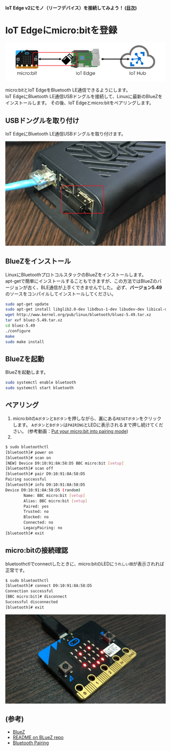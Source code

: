 #### IoT Edge v2にモノ（リーフデバイス）を接続してみよう！ ([目次](readme.md))

# IoT Edgeにmicro:bitを登録

![22](img/22.png)

micro:bitとIoT EdgeをBluetooth LE通信できるようにします。  
IoT EdgeにBluetooth LE通信USBドングルを接続して、Linuxに最新のBlueZをインストールします。
その後、IoT Edgeとmicro:bitをペアリングします。

## USBドングルを取り付け

IoT EdgeにBluetooth LE通信USBドングルを取り付けます。  

![25](img/25.png)

## BlueZをインストール

LinuxにBluetoothプロトコルスタックのBlueZをインストールします。  
apt-getで簡単にインストールすることもできますが、この方法ではBlueZのバージョンが古く、BLE通信が上手くできませんでした。
必ず、**バージョン5.49**のソースをコンパイルしてインストールしてください。

```bash
sudo apt-get update
sudo apt-get install libglib2.0-dev libdbus-1-dev libudev-dev libical-dev libreadline-dev
wget http://www.kernel.org/pub/linux/bluetooth/bluez-5.49.tar.xz
tar xvf bluez-5.49.tar.xz
cd bluez-5.49
./configure
make
sudo make install
```

## BlueZを起動

BlueZを起動します。

```bash
sudo systemctl enable bluetooth
sudo systemctl start bluetooth
```

## ペアリング

1. micro:bitの`Aボタン`と`Bボタン`を押しながら、裏にある`RESETボタン`をクリックします。
`Aボタン`と`Bボタン`は`PAIRING`とLEDに表示されるまで押し続けてください。
(参考動画：[Put your micro:bit into pairing mode](https://youtu.be/wslwyAMwMhs?t=15s))
1. 

```bash
$ sudo bluetoothctl
[bluetooth]# power on
[bluetooth]# scan on
[NEW] Device D9:10:91:8A:58:D5 BBC micro:bit [vetup]
[bluetooth]# scan off
[bluetooth]# pair D9:10:91:8A:58:D5
Pairing successful
[bluetooth]# info D9:10:91:8A:58:D5
Device D9:10:91:8A:58:D5 (random)
        Name: BBC micro:bit [vetup]
        Alias: BBC micro:bit [vetup]
        Paired: yes
        Trusted: no
        Blocked: no
        Connected: no
        LegacyPairing: no
[bluetooth]# exit
```

## micro:bitの接続確認

bluetoothctlでconnectしたときに、micro:bitのLEDに`うれしい顔`が表示されれば正常です。

```bash
$ sudo bluetoothctl
[bluetooth]# connect D9:10:91:8A:58:D5
Connection successful
[BBC micro:bit]# disconnect
Successful disconnected
[bluetooth]# exit
```

![26](img/26.png)

## (参考)

* [BlueZ](http://www.bluez.org/)
* [README on BLueZ repo](https://git.kernel.org/pub/scm/bluetooth/bluez.git/tree/README)
* [Bluetooth Pairing](https://makecode.microbit.org/reference/bluetooth/bluetooth-pairing)
